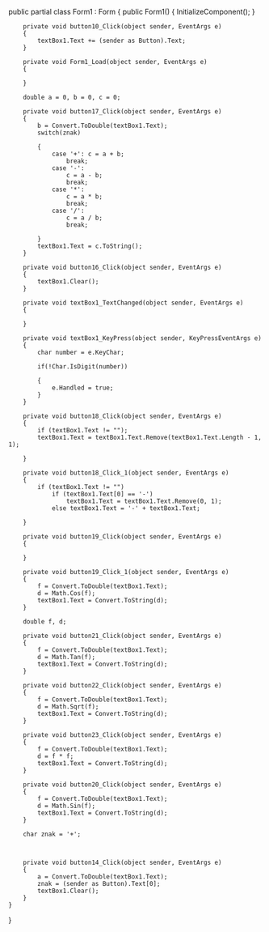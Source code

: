   public partial class Form1 : Form
    {
        public Form1()
        {
            InitializeComponent();
        }

        private void button10_Click(object sender, EventArgs e)
        {
            textBox1.Text += (sender as Button).Text;
        }

        private void Form1_Load(object sender, EventArgs e)
        {

        }

        double a = 0, b = 0, c = 0;

        private void button17_Click(object sender, EventArgs e)
        {
            b = Convert.ToDouble(textBox1.Text);
            switch(znak)

            {
                case '+': c = a + b;
                    break;
                case '-':
                    c = a - b;
                    break;
                case '*':
                    c = a * b;
                    break;
                case '/':
                    c = a / b;
                    break;

            }
            textBox1.Text = c.ToString();
        }

        private void button16_Click(object sender, EventArgs e)
        {
            textBox1.Clear();
        }

        private void textBox1_TextChanged(object sender, EventArgs e)
        {
           
        }

        private void textBox1_KeyPress(object sender, KeyPressEventArgs e)
        {
            char number = e.KeyChar;

            if(!Char.IsDigit(number))

            {
                e.Handled = true;
            }        
        }

        private void button18_Click(object sender, EventArgs e)
        {
            if (textBox1.Text != "");
            textBox1.Text = textBox1.Text.Remove(textBox1.Text.Length - 1, 1);
   
        }

        private void button18_Click_1(object sender, EventArgs e)
        {
            if (textBox1.Text != "")
                if (textBox1.Text[0] == '-')
                    textBox1.Text = textBox1.Text.Remove(0, 1);
                else textBox1.Text = '-' + textBox1.Text;

        }

        private void button19_Click(object sender, EventArgs e)
        {
 
        }

        private void button19_Click_1(object sender, EventArgs e)
        {
            f = Convert.ToDouble(textBox1.Text);
            d = Math.Cos(f);
            textBox1.Text = Convert.ToString(d);
        }

        double f, d;

        private void button21_Click(object sender, EventArgs e)
        {
            f = Convert.ToDouble(textBox1.Text);
            d = Math.Tan(f);
            textBox1.Text = Convert.ToString(d);
        }

        private void button22_Click(object sender, EventArgs e)
        {
            f = Convert.ToDouble(textBox1.Text);
            d = Math.Sqrt(f);
            textBox1.Text = Convert.ToString(d);
        }

        private void button23_Click(object sender, EventArgs e)
        {
            f = Convert.ToDouble(textBox1.Text);
            d = f * f;
            textBox1.Text = Convert.ToString(d);
        }

        private void button20_Click(object sender, EventArgs e)
        {
            f = Convert.ToDouble(textBox1.Text);
            d = Math.Sin(f);
            textBox1.Text = Convert.ToString(d);
        }

        char znak = '+';



        private void button14_Click(object sender, EventArgs e)
        {
            a = Convert.ToDouble(textBox1.Text);
            znak = (sender as Button).Text[0];
            textBox1.Clear();
        }
    }
}
